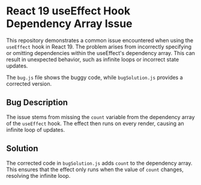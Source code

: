# React 19 useEffect Hook Dependency Array Issue

This repository demonstrates a common issue encountered when using the `useEffect` hook in React 19.  The problem arises from incorrectly specifying or omitting dependencies within the useEffect's dependency array. This can result in unexpected behavior, such as infinite loops or incorrect state updates.

The `bug.js` file shows the buggy code, while `bugSolution.js` provides a corrected version.

## Bug Description

The issue stems from missing the `count` variable from the dependency array of the `useEffect` hook. The effect then runs on every render, causing an infinite loop of updates.

## Solution

The corrected code in `bugSolution.js` adds `count` to the dependency array. This ensures that the effect only runs when the value of `count` changes, resolving the infinite loop.